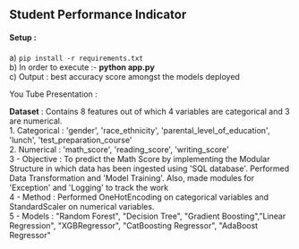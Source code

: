 ## Student Performance Indicator
#### Setup : <br> 
a) ``` pip install -r requirements.txt ``` <br>
b) In order to execute :- **python app.py** <br>
c) Output : best accuracy score amongst the models deployed
 
You Tube Presentation : <href> 

**Dataset** : Contains 8 features out of which 4 variables are categorical and 3 are numerical.<br> 1. Categorical : 'gender', 'race_ethnicity', 'parental_level_of_education', 'lunch', 'test_preparation_course' 
<br>
2. Numerical : 'math_score', 'reading_score', 'writing_score' 
<br> 
3 - Objective : To predict the Math Score by implementing the Modular Structure in which data has been ingested using 'SQL database'. Performed Data Transformation and 'Model Training'. Also, made modules for 'Exception' and 'Logging' to track the work 
<br> 4 - Method : Performed OneHotEncoding on categorical variables and StandardScaler on numerical variables. 
<br> 5 - Models : "Random Forest", "Decision Tree", "Gradient Boosting","Linear Regression", "XGBRegressor", "CatBoosting Regressor", "AdaBoost Regressor"

